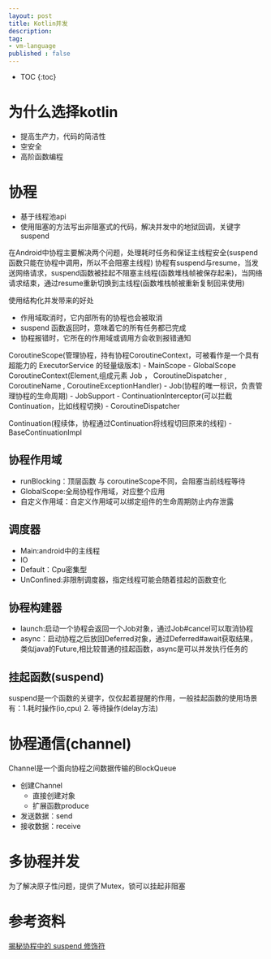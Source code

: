 ```yaml
---
layout: post
title: Kotlin并发
description:  
tag:
- vm-language
published : false 
---
```

* TOC
{:toc}

# 为什么选择kotlin
- 提高生产力，代码的简洁性
- 空安全
- 高阶函数编程

# 协程
- 基于线程池api
- 使用阻塞的方法写出非阻塞式的代码，解决并发中的地狱回调，关键字suspend

在Android中协程主要解决两个问题，处理耗时任务和保证主线程安全(suspend函数只能在协程中调用，所以不会阻塞主线程)
协程有suspend与resume，当发送网络请求，suspend函数被挂起不阻塞主线程(函数堆栈帧被保存起来)，当网络请求结束，通过resume重新切换到主线程(函数堆栈帧被重新复制回来使用)

使用结构化并发带来的好处
- 作用域取消时，它内部所有的协程也会被取消
- suspend 函数返回时，意味着它的所有任务都已完成
- 协程报错时，它所在的作用域或调用方会收到报错通知

CoroutineScope(管理协程，持有协程CoroutineContext，可被看作是一个具有超能力的 ExecutorService 的轻量级版本)
    - MainScope
    - GlobalScope
CoroutineContext(Element,组成元素 Job ， CoroutineDispatcher , CoroutineName , CoroutineExceptionHandler)
    - Job(协程的唯一标识，负责管理协程的生命周期)
        - JobSupport
    - ContinuationInterceptor(可以拦截Continuation，比如线程切换)
        - CoroutineDispatcher

Continuation(程续体，协程通过Continuation将线程切回原来的线程)
    - BaseContinuationImpl


## 协程作用域
- runBlocking：顶层函数 与 coroutineScope不同，会阻塞当前线程等待
- GlobalScope:全局协程作用域，对应整个应用
- 自定义作用域：自定义作用域可以绑定组件的生命周期防止内存泄露

## 调度器
- Main:android中的主线程
- IO
- Default：Cpu密集型
- UnConfined:非限制调度器，指定线程可能会随着挂起的函数变化

## 协程构建器
- launch:启动一个协程会返回一个Job对象，通过Job#cancel可以取消协程
- async：启动协程之后放回Deferred对象，通过Deferred#await获取结果，类似java的Future,相比较普通的挂起函数，async是可以并发执行任务的

## 挂起函数(suspend)
suspend是一个函数的关键字，仅仅起着提醒的作用，一般挂起函数的使用场景有：1.耗时操作(io,cpu) 2. 等待操作(delay方法)


# 协程通信(channel)
Channel是一个面向协程之间数据传输的BlockQueue

- 创建Channel
    - 直接创建对象
    - 扩展函数produce
- 发送数据：send
- 接收数据：receive

# 多协程并发
为了解决原子性问题，提供了Mutex，锁可以挂起非阻塞


# 参考资料

[揭秘协程中的 suspend 修饰符](https://mp.weixin.qq.com/s?__biz=MzAwODY4OTk2Mg==&mid=2652055127&idx=2&sn=283de8250bfc8a7bd8287a7aadad1339&chksm=808c8612b7fb0f047702c2101d27f4de42363ae5dd462be977ec897c7ae6a36e57b94675750a&cur_album_id=1385760483604758529&scene=189#rd)